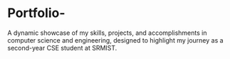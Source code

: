 # Portfolio-
A dynamic showcase of my skills, projects, and accomplishments in computer science and engineering, designed to highlight my journey as a second-year CSE student at SRMIST. 
